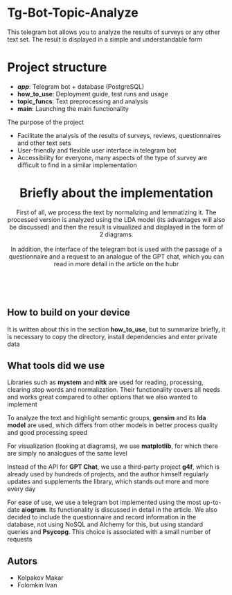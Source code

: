 # Tg-Bot-Topic-Analyze
This telegram bot allows you to analyze the results of surveys or any other text set. The result is displayed in a simple and understandable form

# Project structure
- **_app_**: Telegram bot + database (PostgreSQL)
- **how_to_use**: Deployment guide, test runs and usage
- **topic_funcs**: Text preprocessing and analysis
- **main**: Launching the main functionality

The purpose of the project
- Facilitate the analysis of the results of surveys, reviews, questionnaires and other text sets
- User-friendly and flexible user interface in telegram bot
- Accessibility for everyone, many aspects of the type of survey are difficult to find in a similar implementation

<h1 align=center>Briefly about the implementation</h1>

<p align=center>First of all, we process the text by normalizing and lemmatizing it. The processed version is analyzed using the LDA model (its advantages will also be discussed) and then the result is visualized and displayed in the form of 2 diagrams.
<br> <br>
In addition, the interface of the telegram bot is used with the passage of a questionnaire and a request to an analogue of the GPT chat, which you can read in more detail in the article on the hubr
</p>
<br>
<p align=center>
  
</p>
<br>

## How to build on your device
It is written about this in the section **how_to_use**, but to summarize briefly, it is necessary to copy the directory, install dependencies and enter private data

## What tools did we use
Libraries such as **mystem** and **nltk** are used for reading, processing, clearing stop words and normalization. Their functionality covers all needs and works great compared to other options that we also wanted to implement

To analyze the text and highlight semantic groups, **gensim** and its **lda model** are used, which differs from other models in better process quality and good processing speed

For visualization (looking at diagrams), we use **matplotlib**, for which there are simply no analogues of the same level

Instead of the API for **GPT Chat**, we use a third-party project **g4f**, which is already used by hundreds of projects, and the author himself regularly updates and supplements the library, which stands out more and more every day

For ease of use, we use a telegram bot implemented using the most up-to-date **aiogram**. Its functionality is discussed in detail in the article. We also decided to include the questionnaire and record information in the database, not using NoSQL and Alchemy for this, but using standard queries and **Psycopg**. This choice is associated with a small number of requests

## Autors
- Kolpakov Makar
- Folomkin Ivan
